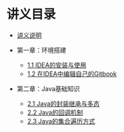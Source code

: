 # 讲义目录
* [讲义说明](README.md)
*   第一章：环境搭建

    *   [1.1 IDEA的安装与使用](chapter01/ideade_an_zhuang_yu_shi_yong.md)
    *   [1.2 在IDEA中编辑自己的Gitbook](chapter01/idea-markdown.md)

*   第二章：Java基础知识
    *   [2.1 Java的封装继承与多态](chapter02/)
    *   [2.2 Java的回调机制](chapter02/)
    *   [2.3 Java的集合遍历方式](chapter02/)